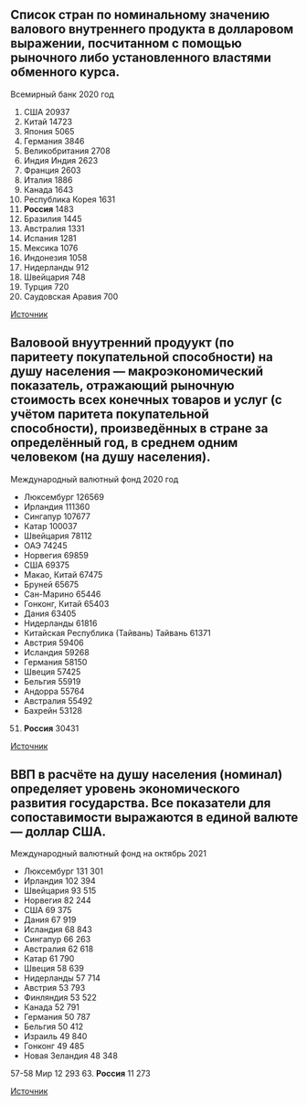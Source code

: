 
## Список стран по номинальному значению валового внутреннего продукта в долларовом выражении, посчитанном с помощью рыночного либо установленного властями обменного курса.

Всемирный банк 2020 год

1.	 США 20937
2.	 Китай 14723
3.	 Япония	5065
4.	 Германия	3846
5.	 Великобритания	2708
6.	 Индия Индия	2623
7.	 Франция	2603
8.	 Италия	1886
9.	 Канада	1643
10.	 Республика Корея	1631
11.	 **Россия**	1483
12.	 Бразилия	1445
13.	 Австралия	1331
14.	 Испания	1281
15.	 Мексика	1076
16.	 Индонезия	1058
17.	 Нидерланды	912
18.	 Швейцария	748
19.	 Турция	720
20.	 Саудовская Аравия	700

[Источник](https://ru.wikipedia.org/wiki/%D0%A1%D0%BF%D0%B8%D1%81%D0%BE%D0%BA_%D1%81%D1%82%D1%80%D0%B0%D0%BD_%D0%BF%D0%BE_%D0%92%D0%92%D0%9F_(%D0%BD%D0%BE%D0%BC%D0%B8%D0%BD%D0%B0%D0%BB))

## Валовоой внуутренний продуукт (по паритеету покупательной способности) на душу населения — макроэкономический показатель, отражающий рыночную стоимость всех конечных товаров и услуг (с учётом паритета покупательной способности), произведённых в стране за определённый год, в среднем одним человеком (на душу населения).

Международный валютный фонд 2020 год

-	 Люксембург	126569
- 	 Ирландия	111360
- 	 Сингапур	107677
- 	 Катар	100037
- 	 Швейцария	78112
- 	 ОАЭ	74245
- 	 Норвегия	69859
- 	 США	69375
-    Макао, Китай	67475
- 	 Бруней	65675
- 	 Сан-Марино	65446
- 	 Гонконг, Китай	65403
- 	 Дания	63405
- 	 Нидерланды	61816
-    Китайская Республика (Тайвань) Тайвань	61371
- 	 Австрия	59406
- 	 Исландия	59268
- 	 Германия	58150
- 	 Швеция	57425
- 	 Бельгия	55919
- 	 Андорра	55764
- 	 Австралия	55492
- 	 Бахрейн	53128

51.	 **Россия**	30431

[Источник](https://ru.wikipedia.org/wiki/%D0%A1%D0%BF%D0%B8%D1%81%D0%BE%D0%BA_%D1%81%D1%82%D1%80%D0%B0%D0%BD_%D0%BF%D0%BE_%D0%92%D0%92%D0%9F_(%D0%9F%D0%9F%D0%A1)_%D0%BD%D0%B0_%D0%B4%D1%83%D1%88%D1%83_%D0%BD%D0%B0%D1%81%D0%B5%D0%BB%D0%B5%D0%BD%D0%B8%D1%8F)

## ВВП в расчёте на душу населения (номинал) определяет уровень экономического развития государства. Все показатели для сопоставимости выражаются в единой валюте — доллар США.

Международный валютный фонд на октябрь 2021

-    Люксембург	131 301
-    Ирландия	102 394
-    Швейцария	93 515
-    Норвегия	82 244
-    США	69 375
-    Дания	67 919
-    Исландия	68 843
-    Сингапур	66 263
-    Австралия	62 618
-	 Катар	61 790
-	 Швеция	58 639
-	 Нидерланды	57 714
-	 Австрия	53 793
-	 Финляндия	53 522
-	 Канада	52 791
-	 Германия	50 787
-	 Бельгия	50 412
-	 Израиль	49 840
-	 Гонконг	49 485
-	 Новая Зеландия	48 348

57-58 Мир	12 293
63.	 **Россия**	11 273

[Источник](https://ru.wikipedia.org/wiki/%D0%A1%D0%BF%D0%B8%D1%81%D0%BE%D0%BA_%D1%81%D1%82%D1%80%D0%B0%D0%BD_%D0%BF%D0%BE_%D0%92%D0%92%D0%9F_(%D0%BD%D0%BE%D0%BC%D0%B8%D0%BD%D0%B0%D0%BB)_%D0%BD%D0%B0_%D0%B4%D1%83%D1%88%D1%83_%D0%BD%D0%B0%D1%81%D0%B5%D0%BB%D0%B5%D0%BD%D0%B8%D1%8F)

